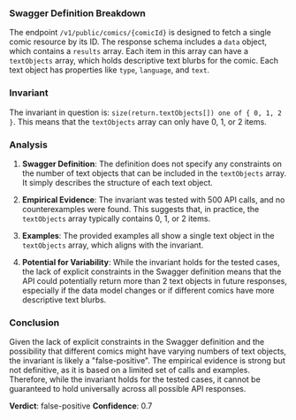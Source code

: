 ### Swagger Definition Breakdown
The endpoint `/v1/public/comics/{comicId}` is designed to fetch a single comic resource by its ID. The response schema includes a `data` object, which contains a `results` array. Each item in this array can have a `textObjects` array, which holds descriptive text blurbs for the comic. Each text object has properties like `type`, `language`, and `text`.

### Invariant
The invariant in question is: `size(return.textObjects[]) one of { 0, 1, 2 }`. This means that the `textObjects` array can only have 0, 1, or 2 items.

### Analysis
1. **Swagger Definition**: The definition does not specify any constraints on the number of text objects that can be included in the `textObjects` array. It simply describes the structure of each text object.

2. **Empirical Evidence**: The invariant was tested with 500 API calls, and no counterexamples were found. This suggests that, in practice, the `textObjects` array typically contains 0, 1, or 2 items.

3. **Examples**: The provided examples all show a single text object in the `textObjects` array, which aligns with the invariant.

4. **Potential for Variability**: While the invariant holds for the tested cases, the lack of explicit constraints in the Swagger definition means that the API could potentially return more than 2 text objects in future responses, especially if the data model changes or if different comics have more descriptive text blurbs.

### Conclusion
Given the lack of explicit constraints in the Swagger definition and the possibility that different comics might have varying numbers of text objects, the invariant is likely a "false-positive". The empirical evidence is strong but not definitive, as it is based on a limited set of calls and examples. Therefore, while the invariant holds for the tested cases, it cannot be guaranteed to hold universally across all possible API responses.

**Verdict**: false-positive
**Confidence**: 0.7
